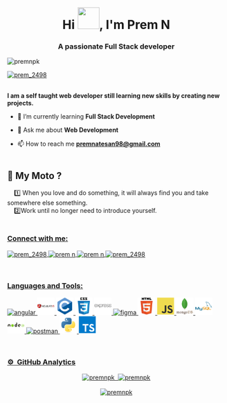 <h1 align="center">Hi <img height=50 width=50 src="https://raw.githubusercontent.com/MartinHeinz/MartinHeinz/master/wave.gif">, I'm Prem N</h1>
<h3 align="center">A passionate Full Stack developer</h3>

<p align="left"> <img src="https://komarev.com/ghpvc/?username=premnpk&label=Profile%20views&color=0e75b6&style=flat" alt="premnpk" /> </p>

<p align="left"> <a href="https://twitter.com/prem_2498" target="blank"><img src="https://img.shields.io/twitter/follow/prem_2498?logo=twitter&style=for-the-badge" alt="prem_2498" /></a> </p><br>
<b>
 I am a self taught web developer still learning new skills by creating new projects.</b>

- 🌱 I’m currently learning **Full Stack Development**

- 💬 Ask me about **Web Development**

- 📫 How to reach me **premnatesan98@gmail.com**<br><br>

## 🔰 **My Moto ?**
&nbsp;&nbsp;&nbsp;&nbsp;1️⃣ When you love and do something, it will always find you and take somewhere else something. <br>
&nbsp;&nbsp;&nbsp;&nbsp;2️⃣Work until no longer need to introduce yourself.
<br><br>

<h3 align="left"><u>Connect with me:<u/></h3>

<p align="left">
<a href="https://twitter.com/prem_2498" target="blank"><img align="center" src="https://raw.githubusercontent.com/rahuldkjain/github-profile-readme-generator/master/src/images/icons/Social/twitter.svg" alt="prem_2498" height="30" width="40" /></a>
<a href="https://linkedin.com/in/prem n" target="blank"><img align="center" src="https://raw.githubusercontent.com/rahuldkjain/github-profile-readme-generator/master/src/images/icons/Social/linked-in-alt.svg" alt="prem n" height="30" width="40" /></a>
<a href="https://fb.com/prem n" target="blank"><img align="center" src="https://raw.githubusercontent.com/rahuldkjain/github-profile-readme-generator/master/src/images/icons/Social/facebook.svg" alt="prem n" height="30" width="40" /></a>
<a href="https://instagram.com/prem_2498" target="blank"><img align="center" src="https://raw.githubusercontent.com/rahuldkjain/github-profile-readme-generator/master/src/images/icons/Social/instagram.svg" alt="prem_2498" height="30" width="40" /></a>
</p><br>

<h3 align="left">Languages and Tools:</h3>
<p align="left"> <a href="https://angular.io" target="_blank" rel="noreferrer"> <img src="https://angular.io/assets/images/logos/angular/angular.svg" alt="angular" width="40" height="40"/> </a> <a href="https://angular.io" target="_blank" rel="noreferrer"> <img src="https://raw.githubusercontent.com/devicons/devicon/master/icons/angularjs/angularjs-original-wordmark.svg" alt="angularjs" width="40" height="40"/> </a> <a href="https://www.cprogramming.com/" target="_blank" rel="noreferrer"> <img src="https://raw.githubusercontent.com/devicons/devicon/master/icons/c/c-original.svg" alt="c" width="40" height="40"/> </a> <a href="https://www.w3schools.com/css/" target="_blank" rel="noreferrer"> <img src="https://raw.githubusercontent.com/devicons/devicon/master/icons/css3/css3-original-wordmark.svg" alt="css3" width="40" height="40"/> </a> <a href="https://expressjs.com" target="_blank" rel="noreferrer"> <img src="https://raw.githubusercontent.com/devicons/devicon/master/icons/express/express-original-wordmark.svg" alt="express" width="40" height="40"/> </a> <a href="https://www.figma.com/" target="_blank" rel="noreferrer"> <img src="https://www.vectorlogo.zone/logos/figma/figma-icon.svg" alt="figma" width="40" height="40"/> </a> <a href="https://www.w3.org/html/" target="_blank" rel="noreferrer"> <img src="https://raw.githubusercontent.com/devicons/devicon/master/icons/html5/html5-original-wordmark.svg" alt="html5" width="40" height="40"/> </a> <a href="https://developer.mozilla.org/en-US/docs/Web/JavaScript" target="_blank" rel="noreferrer"> <img src="https://raw.githubusercontent.com/devicons/devicon/master/icons/javascript/javascript-original.svg" alt="javascript" width="40" height="40"/> </a> <a href="https://www.mongodb.com/" target="_blank" rel="noreferrer"> <img src="https://raw.githubusercontent.com/devicons/devicon/master/icons/mongodb/mongodb-original-wordmark.svg" alt="mongodb" width="40" height="40"/> </a> <a href="https://www.mysql.com/" target="_blank" rel="noreferrer"> <img src="https://raw.githubusercontent.com/devicons/devicon/master/icons/mysql/mysql-original-wordmark.svg" alt="mysql" width="40" height="40"/> </a> <a href="https://nodejs.org" target="_blank" rel="noreferrer"> <img src="https://raw.githubusercontent.com/devicons/devicon/master/icons/nodejs/nodejs-original-wordmark.svg" alt="nodejs" width="40" height="40"/> </a> <a href="https://postman.com" target="_blank" rel="noreferrer"> <img src="https://www.vectorlogo.zone/logos/getpostman/getpostman-icon.svg" alt="postman" width="40" height="40"/> </a> <a href="https://www.python.org" target="_blank" rel="noreferrer"> <img src="https://raw.githubusercontent.com/devicons/devicon/master/icons/python/python-original.svg" alt="python" width="40" height="40"/> </a> <a href="https://www.typescriptlang.org/" target="_blank" rel="noreferrer"> <img src="https://raw.githubusercontent.com/devicons/devicon/master/icons/typescript/typescript-original.svg" alt="typescript" width="40" height="40"/> </a> </p>
<br>

### ⚙️ &nbsp;GitHub Analytics

<p align="center">
<a href="https://github.com/PremNPK">
<img height="200px" width="400px" src="https://github-readme-streak-stats.herokuapp.com/?user=premnpk&&theme=tokyonight" alt="premnpk" />
&nbsp;<img height="180em" src="https://github-readme-stats.vercel.app/api?username=premnpk&show_icons=true&locale=en&theme=tokyonight" alt="premnpk" </p>
<br>
<br>


<img src="https://github-readme-stats.vercel.app/api/top-langs?username=premnpk&show_icons=true&locale=en&layout=compact&theme=tokyonight" alt="premnpk" />



